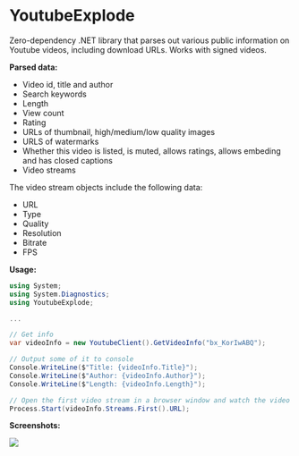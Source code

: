 YoutubeExplode
===================


Zero-dependency .NET library that parses out various public information on Youtube videos, including download URLs. Works with signed videos.

**Parsed data:**

 - Video id, title and author
 - Search keywords
 - Length
 - View count
 - Rating
 - URLs of thumbnail, high/medium/low quality images
 - URLS of watermarks
 - Whether this video is listed, is muted, allows ratings, allows embeding and has closed captions
 - Video streams

The video stream objects include the following data:

 - URL
 - Type
 - Quality
 - Resolution
 - Bitrate
 - FPS

**Usage:**

```c#
using System;
using System.Diagnostics;
using YoutubeExplode;

...

// Get info
var videoInfo = new YoutubeClient().GetVideoInfo("bx_KorIwABQ");

// Output some of it to console
Console.WriteLine($"Title: {videoInfo.Title}");
Console.WriteLine($"Author: {videoInfo.Author}");
Console.WriteLine($"Length: {videoInfo.Length}");

// Open the first video stream in a browser window and watch the video
Process.Start(videoInfo.Streams.First().URL);

```

**Screenshots:**

![](http://www.tyrrrz.me/projects/images/ytexplode_1.png)

